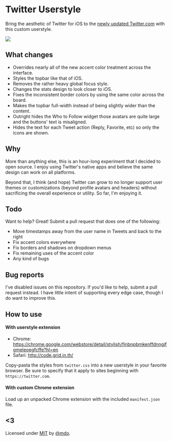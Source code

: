 # Twitter Userstyle

Bring the aesthetic of Twitter for iOS to the [newly updated Twitter.com](https://twitter.com/twitter/status/422840296175443968) with this custom userstyle.

![](https://f.cloud.github.com/assets/98681/1937508/b8618f62-7f26-11e3-8a87-f8c8373d61c3.png)


## What changes

* Overrides nearly all of the new accent color treatment across the interface.
* Styles the topbar like that of iOS.
* Removes the rather heavy global focus style.
* Changes the stats design to look closer to iOS.
* Fixes the inconsistent border colors by using the same color across the board.
* Makes the topbar full-width instead of being slightly wider than the content.
* Outright hides the Who to Follow widget those avatars are quite large and the buttons' text is misaligned.
* Hides the text for each Tweet action (Reply, Favorite, etc) so only the icons are shown.


## Why

More than anything else, this is an hour-long experiment that I decided to open source. I enjoy using Twitter's native apps and believe the same design can work on all platforms.

Beyond that, I think (and hope) Twitter can grow to no longer support user themes or customizations (beyond profile avatars and headers) without sacrificing the overall experience or utility. So far, I'm enjoying it.


## Todo

Want to help? Great! Submit a pull request that does one of the following:

* Move timestamps away from the user name in Tweets and back to the right
* Fix accent colors everywhere
* Fix borders and shadows on dropdown menus
* Fix remaining uses of the accent color
* Any kind of bugs


## Bug reports

I've disabled issues on this repository. If you'd like to help, submit a pull request instead. I have little intent of supporting every edge case, though I do want to improve this.


## How to use

#### With userstyle extension

* Chrome: https://chrome.google.com/webstore/detail/stylish/fjnbnpbmkenffdnngjfgmeleoegfcffe?hl=en
* Safari: http://code.grid.in.th/

Copy-pasta the styles from `twitter.css` into a new userstyle in your favorite browser. Be sure to specify that it apply to sites beginning with `https://twitter.com`.

#### With custom Chrome extension

Load up an unpacked Chrome extension with the included `manifest.json` file.


## <3

Licensed under [MIT](LICENSE) by [@mdo](https://twitter.com/mdo).
